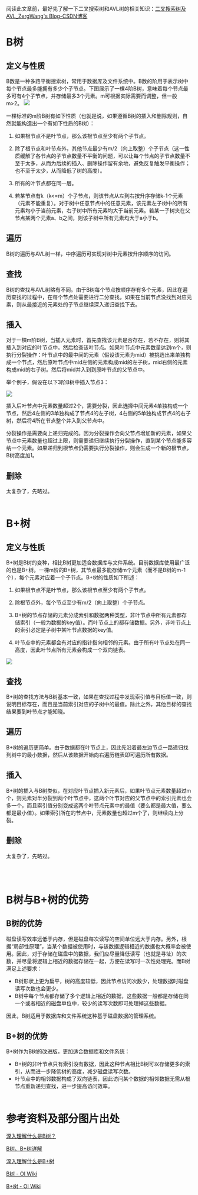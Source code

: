 阅读此文章前，最好先了解一下二叉搜索树和AVL树的相关知识：[二叉搜索树及AVL_ZergWang's Blog-CSDN博客](https://blog.csdn.net/Zerg_Wang/article/details/121383939)
<br/>

# B树
## 定义与性质
B数是一种多路平衡搜索树，常用于数据库及文件系统中。B数的阶用于表示树中每个节点最多能拥有多少个子节点。下图展示了一棵4阶B树，意味着每个节点最多可有4个子节点，并存储最多3个元素。m可根据实际需要而调整，但一般m>2。
![](B树与B+树_1.png)

一棵标准的m阶B树有如下性质（也就是说，如果遵循B树的插入和删除规则，自然就能构造出一个有如下性质的B树）：

1. 如果根节点不是叶节点，那么该根节点至少有两个子节点。

2. 除了根节点和叶节点外，其他节点最少有m/2（向上取整）个子节点（这一性质缓解了各节点的子节点数量不平衡的问题，可以让每个节点的子节点数量不至于太多，从而为后续的插入、删除操作留有余地，避免反复触发平衡操作；也不至于太少，从而降低了树的高度）。

3. 所有的叶节点都在同一层。

4. 若某节点有k（k<=m）个子节点，则该节点从左到右按升序存储k-1个元素（元素不能重复）。对于树中任意节点中的任意元素，该元素左子树中的所有元素均小于当前元素，右子树中所有元素均大于当前元素。若某一子树夹在父节点某两个元素a、b之间，则该子树中所有元素均大于a小于b。


## 遍历
B树的遍历与AVL树一样，中序遍历可实现对树中元素按升序顺序的访问。
## 查找
B树的查找与AVL树略有不同。由于B树每个节点按顺序存有多个元素，因此在遍历查找的过程中，在每个节点处需要进行二分查找，如果在当前节点没找到对应元素，则从最接近的元素处的子节点继续深入递归查找下去。
## 插入
对于一棵m阶B树，当插入元素时，首先查找该元素是否存在，若不存在，则将其插入到对应的叶节点中。然后检查该叶节点。如果叶节点中元素数量达到m个，则执行分裂操作：叶节点中的最中间的元素（假设该元素为mid）被挑选出来单独构成一个节点，然后原叶节点中mid左侧的元素构成mid的左子树，mid右侧的元素构成mid的右子树。然后将mid并入到到原叶节点的父节点中。

举个例子，假设在以下3阶B树中插入节点3：

![](B树与B+树_2.png)

插入后叶节点中元素数量超过2个，需要分裂，因此选择中间元素4单独构成一个节点，然后4左侧的3单独构成了节点4的左子树，4右侧的5单独构成节点4的右子树，然后将4所在节点整个并入到父节点中。

分裂操作是需要向上递归完成的。因为分裂操作会向父节点增加新的元素，如果父节点中元素数量也超过上限，则需要递归继续执行分裂操作，直到某个节点能多容纳一个元素。如果递归到根节点仍需要执行分裂操作，则会生成一个新的根节点，B树高度加1。

## 删除
太复杂了，先略过。
<br/><br/>

# B+树
## 定义与性质
B+树是B树的变种，相比B树更加适合数据库与文件系统。目前数据库使用最广泛的也是B+树。一棵m阶的B+树，其节点最多能存储m个元素（而不是B树的m-1个），每个元素对应着一个子节点。B+树的性质如下所述：

1. 如果根节点不是叶节点，那么该根节点至少有两个子节点。

2. 除根节点外，每个节点至少有m/2（向上取整）个子节点。

3. B+树的节点存储的元素分成索引和数据两种类型，非叶节点中所有元素都存储索引（一般为数据的key值）。而叶节点上的都存储数据。另外，非叶节点上的索引必定是子树中某叶节点数据的key值。

4. 叶节点中的元素都会有对应的指针指向相邻的元素。由于所有叶节点处在同一高度，因此叶节点所有元素会构成一个双向链表。

![](B树与B+树_3.jpg)
## 查找
B+树的查找方法与B树基本一致，如果在查找过程中发现索引值与目标值一致，则说明目标存在，而且是当前索引对应的子树中的最值。除此之外，其他目标的查找结果要到叶节点才能知晓。

## 遍历
B+树的遍历更简单。由于数据都在叶节点上，因此先沿着最左边节点一路递归找到树中的最小数据，然后从该数据开始向右遍历链表即可遍历所有数据。

## 插入
B+树的插入与B树类似，在对应叶节点插入新元素后，如果叶节点元素数量超过m个，则元素对半分裂到两个叶节点中，这两个叶节对应的父节点中的索引元素也会多一个，而且索引值分别变成这两个叶节点元素中的最值（要么都是最大值，要么都是最小值）。如果索引所在的节点中，元素数量也超过m个了，则继续向上分裂。

## 删除
太复杂了，先略过。

<br/><br/>

# B树与B+树的优势
## B树的优势
磁盘读写效率远低于内存，但是磁盘每次读写的空间单位远大于内存。另外，根据“局部性原理”，当某个数据被使用时，与该数据逻辑相近的数据也大概率会被使用。因此，对于存储在磁盘中的数据，我们应尽量降低读写（也就是寻址）的次数，并尽量将逻辑上相近的数据存储在一起，方便在读写时一次性处理完。而B树满足上述要求：
- B树形状上更为扁平，树的高度较低，因此节点访问次数少，处理数据时磁盘读写次数也会更少。
- B树中每个节点都存储了多个逻辑上相近的数据，这些数据一般都是存储在同一个或者相近的磁盘单位中，较少的读写次数即可处理掉这些数据。

因此，B树适用于数据库和文件系统这种基于磁盘数据的管理系统。

## B+树的优势
B+树作为B树的改进版，更加适合数据库和文件系统：
- B+树的非叶节点只有索引没有数据，因此这种节点相比B树可以存储更多的索引，从而进一步降低树的高度，减少磁盘读写次数。
- 叶节点中的相邻数据构成了双向链表，因此访问某个数据的相邻数据无需从根节点重新递归查找，进一步提高访问效率。
<br/><br/>

# 参考资料及部分图片出处
[深入理解什么是B树？](https://cloud.tencent.com/developer/article/1425604)

[B树、B+树详解 ](https://www.cnblogs.com/lianzhilei/p/11250589.html)

[深入理解什么是B+树](https://cloud.tencent.com/developer/article/1425602?from=article.detail.1425604)

[B树 - OI Wiki](https://oi-wiki.org/ds/b-tree/)

[B+树 - OI Wiki](https://oi-wiki.org/ds/bplus-tree/)
